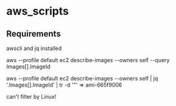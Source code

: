 # aws_scripts


##	Requirements

awscli and jq installed






aws --profile default ec2 describe-images --owners self --query Images[].ImageId


aws --profile default ec2 describe-images --owners self | jq '.Images[].ImageId' | tr -d '"'
=> ami-665f9006


can't filter by Linux!


